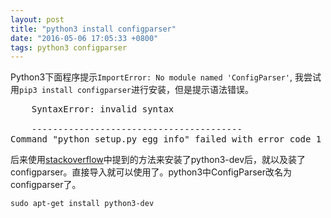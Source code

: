 ```yaml
---
layout: post
title: "python3 install configparser"
date: "2016-05-06 17:05:33 +0800"
tags: python3 configparser
---
```


Python3下面程序提示`ImportError: No module named 'ConfigParser'`, 我尝试用`pip3 install configparser`进行安装，但是提示语法错误。
<pre>
    SyntaxError: invalid syntax
    
    ----------------------------------------
Command "python setup.py egg_info" failed with error code 1 in /tmp/pip-build-be66_oen/configparser/
</pre>

后来使用[stackoverflow](https://stackoverflow.com/questions/14087598/python-3-importerror-no-module-named-configparser)中提到的方法来安装了python3-dev后，就以及装了configparser。直接导入就可以使用了。python3中ConfigParser改名为configparser了。

```
sudo apt-get install python3-dev
```
